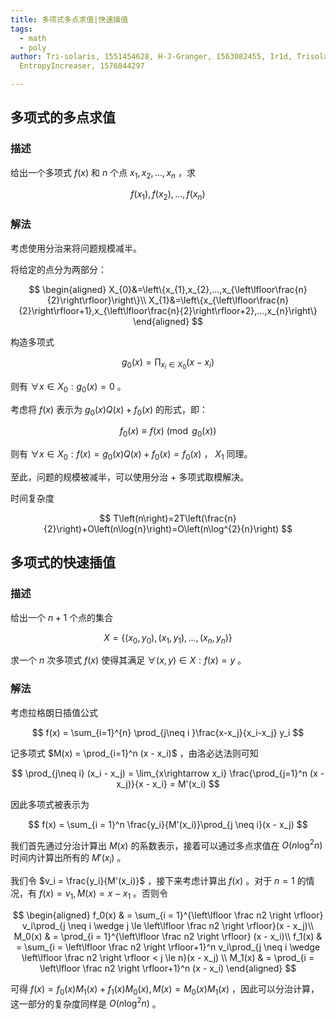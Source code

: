 ```yaml
---
title: 多项式多点求值|快速插值
tags:
  - math
  - poly
author: Tri-solaris, 1551454628, H-J-Granger, 1563082455, Ir1d, TrisolarisHD,
  EntropyIncreaser, 1576844297

---
```


## 多项式的多点求值

### 描述

给出一个多项式 $f\left(x\right)$ 和 $n$ 个点 $x_{1},x_{2},...,x_{n}$ ，求

$$
f\left(x_{1}\right),f\left(x_{2}\right),...,f\left(x_{n}\right)
$$

### 解法

考虑使用分治来将问题规模减半。

将给定的点分为两部分：

$$
\begin{aligned}
	X_{0}&=\left\{x_{1},x_{2},...,x_{\left\lfloor\frac{n}{2}\right\rfloor}\right\}\\
	X_{1}&=\left\{x_{\left\lfloor\frac{n}{2}\right\rfloor+1},x_{\left\lfloor\frac{n}{2}\right\rfloor+2},...,x_{n}\right\}
\end{aligned}
$$

构造多项式

$$
g_{0}\left(x\right)=\prod_{x_{i}\in X_{0}}\left(x-x_{i}\right)
$$

则有 $\forall x\in X_{0}:g_{0}\left(x\right)=0$ 。

考虑将 $f\left(x\right)$ 表示为 $g_{0}\left(x\right)Q\left(x\right)+f_{0}\left(x\right)$ 的形式，即：

$$
f_{0}\left(x\right)\equiv f\left(x\right)\pmod{g_{0}\left(x\right)}
$$

则有 $\forall x\in X_{0}:f\left(x\right)=g_{0}\left(x\right)Q\left(x\right)+f_{0}\left(x\right)=f_{0}\left(x\right)$ ， $X_{1}$ 同理。

至此，问题的规模被减半，可以使用分治 + 多项式取模解决。

时间复杂度

$$
T\left(n\right)=2T\left(\frac{n}{2}\right)+O\left(n\log{n}\right)=O\left(n\log^{2}{n}\right)
$$

## 多项式的快速插值

### 描述

给出一个 $n+1$ 个点的集合

$$
X=\left\{\left(x_{0},y_{0}\right),\left(x_{1},y_{1}\right),...,\left(x_{n},y_{n}\right)\right\}
$$

求一个 $n$ 次多项式 $f\left(x\right)$ 使得其满足 $\forall\left(x,y\right)\in X:f\left(x\right)=y$ 。

### 解法

考虑拉格朗日插值公式

$$
f(x) = \sum_{i=1}^{n} \prod_{j\neq i }\frac{x-x_j}{x_i-x_j} y_i
$$

记多项式 $M(x) = \prod_{i=1}^n (x - x_i)$ ，由洛必达法则可知

$$
\prod_{j\neq i} (x_i - x_j) = \lim_{x\rightarrow x_i} \frac{\prod_{j=1}^n (x - x_j)}{x - x_i} = M'(x_i)
$$

因此多项式被表示为

$$
f(x) = \sum_{i = 1}^n \frac{y_i}{M'(x_i)}\prod_{j \neq i}(x - x_j)
$$

我们首先通过分治计算出 $M(x)$ 的系数表示，接着可以通过多点求值在 $O(n\log^2 n)$ 时间内计算出所有的 $M'(x_i)$ 。

我们令 $v_i = \frac{y_i}{M'(x_i)}$ ，接下来考虑计算出 $f(x)$ 。对于 $n = 1$ 的情况，有 $f(x) = v_1, M(x) = x - x_1$ 。否则令

$$
\begin{aligned}
f_0(x) & = \sum_{i = 1}^{\left\lfloor \frac n2 \right \rfloor} v_i\prod_{j \neq i \wedge j \le \left\lfloor \frac n2 \right \rfloor}(x - x_j)\\
M_0(x) & = \prod_{i = 1}^{\left\lfloor \frac n2 \right \rfloor} (x - x_i)\\
f_1(x) & = \sum_{i = \left\lfloor \frac n2 \right \rfloor+1}^n v_i\prod_{j \neq i \wedge \left\lfloor \frac n2 \right \rfloor < j \le n}(x - x_j) \\
M_1(x) & = \prod_{i = \left\lfloor \frac n2 \right \rfloor+1}^n (x - x_i)
\end{aligned}
$$

可得 $f(x) = f_0(x)M_1(x) + f_1(x)M_0(x), M(x) = M_0(x)M_1(x)$ ，因此可以分治计算，这一部分的复杂度同样是 $O(n\log^2 n)$ 。
